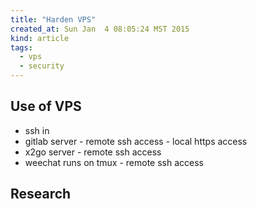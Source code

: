 ```yaml
---
title: "Harden VPS"
created_at: Sun Jan  4 08:05:24 MST 2015
kind: article
tags:
  - vps
  - security
---
```


## Use of VPS

* ssh in
* gitlab server - remote ssh access - local https access
* x2go server - remote ssh access
* weechat runs on tmux - remote ssh access

## Research

